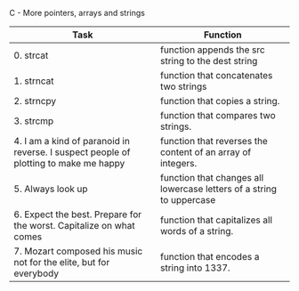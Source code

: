 C - More pointers, arrays and strings

| Task           | Function     |
|--------------- | ------------ |
|0. strcat       |  function appends the src string to the dest string |
|1. strncat      |  function that concatenates two strings |
|2. strncpy      |  function that copies a string. |
|3. strcmp       |  function that compares two strings. |
|4. I am a kind of paranoid in reverse. I suspect people of plotting to make me happy |  function that reverses the content of an array of integers. |
|5. Always look up |  function that changes all lowercase letters of a string to uppercase |
|6. Expect the best. Prepare for the worst. Capitalize on what comes | function that capitalizes all words of a string. |
|7. Mozart composed his music not for the elite, but for everybody |  function that encodes a string into 1337. |

